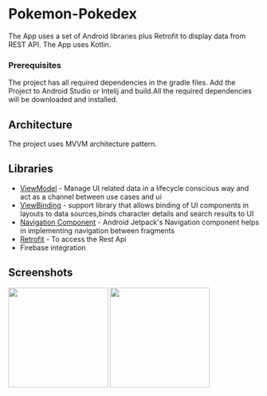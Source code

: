 # Pokemon-Pokedex

The App uses a set of Android  libraries plus Retrofit to display data from REST API. The App uses Kotlin.

### Prerequisites

The project has all required dependencies in the gradle files. 
Add the Project to Android Studio or Intelij and build.All the required dependencies will be downloaded and installed.

## Architecture

The project uses MVVM architecture pattern.

## Libraries 

* [ViewModel](https://developer.android.com/topic/libraries/architecture/viewmodel/) - Manage UI related data in a lifecycle conscious way and act as a channel between use cases and ui
* [ViewBinding](https://developer.android.com/topic/libraries/data-binding) - support library that allows binding of UI components in layouts to data sources,binds character details and search results to UI
* [Navigation Component](https://developer.android.com/guide/navigation/navigation-getting-started) - Android Jetpack's Navigation component helps in implementing
navigation between fragments
* [Retrofit](https://square.github.io/retrofit/) - To access the Rest Api
* Firebase integration

## Screenshots
<img src= "https://user-images.githubusercontent.com/32723458/152359381-06b9e2ac-1f39-4184-bbc2-afc01386eeab.jpeg" width="200" > <img src= "https://user-images.githubusercontent.com/32723458/152359391-aca3b589-3add-44a7-9f4b-84324fdbdd7a.jpeg" width="200" >
